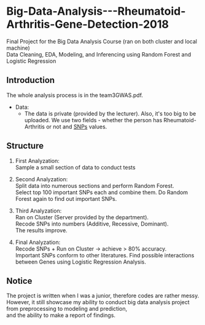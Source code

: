# Big-Data-Analysis---Rheumatoid-Arthritis-Gene-Detection-2018
Final Project for the Big Data Analysis Course (ran on both cluster and local machine)   
Data Cleaning, EDA, Modeling, and Inferencing using Random Forest and Logistic Regression

## Introduction
The whole analysis process is in the team3GWAS.pdf.

* Data:
   * The data is private (provided by the lecturer). Also, it's too big to be uploaded.
     We use two fields - whether the person has Rheumatoid-Arthritis or not and [SNPs](https://en.wikipedia.org/wiki/Single-nucleotide_polymorphism) values.
 
## Structure
  1. First Analyzation:   
    Sample a small section of data to conduct tests
    
  2. Second Analyzation:     
    Split data into numerous sections and perform Random Forest.     
    Select top 100 important SNPs each and combine them. Do Random Forest again to find out important SNPs.  
      
  3. Third Analyzation:  
    Ran on Cluster (Server provided by the department).   
    Recode SNPs into numbers (Additive, Recessive, Dominant).  
    The results improve.
      
  4. Final Analyzation:  
    Recode SNPs + Run on Cluster -> achieve > 80% accuracy.  
    Important SNPs conform to other literatures. Find possible interactions between Genes using Logistic Regression Analysis.  
  
## Notice
The project is written when I was a junior, therefore codes are rather messy.     
However, it still showcase my ability to conduct big data analysis project from preprocessing to modeling and prediction,    
and the ability to make a report of findings.  
